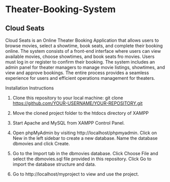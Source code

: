 ﻿# Theater-Booking-System

 ## Cloud Seats

 Cloud Seats is an Online Theater Booking Application that allows users to browse movies, select a showtime, book seats, and complete their booking online. The system consists of a front-end interface where users can view available movies, choose showtimes, and book seats fro movies. Users must log in or register to confirm their booking. The system includes an admin panel for theater managers to manage movie listings, showtimes, and view and approve bookings. The entire process provides a seamless experience for users and efficient operations management for theaters.

 
Installation Instructions

1. Clone this repository to your local machine:
   git clone https://github.com/YOUR-USERNAME/YOUR-REPOSITORY.git

2. Move the cloned project folder to the htdocs directory of XAMPP

3. Start Apache and MySQL from XAMPP Control Panel.

4. Open phpMyAdmin by visiting http://localhost/phpmyadmin. Click on New in the left sidebar to create a new database. Name the database dbmovies and click Create.

5. Go to the Import tab in the dbmovies database. Click Choose File and select the dbmovies.sql file provided in this repository. Click Go to import the database structure and data.

6. Go to http://localhost/myproject to view and use the project.
